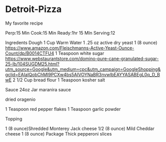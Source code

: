 # Detroit-Pizza
My favorite recipe

Perp:15 Min
Cook:15 Min
Ready:1hr 15 MIn
Serving:12

Ingredents
     Dough
1 Cup Warm Water
1 .25 oz active dry yeast 1 (8 ounce) https://www.amazon.com/Fleischmanns-Active-Yeast-Ounce-Count/dp/B0014CTFU4
1 Teaspoon white sugar https://www.webstaurantstore.com/domino-pure-cane-granulated-sugar-25-lb/104SUGDM25.html?utm_source=Google&utm_medium=cpc&utm_campaign=GoogleShopping&gclid=EAIaIQobChMI9PCXw4bs5AIVOYNaBR3nvwlbEAYYASABEgL0q_D_BwE
2 1/2 Cup bread flour
1 Teaspoon kosher salt

Sauce
24oz Jar maranira sauce

dried oragenio

1 Teaspoon red pepper flakes
1 Teaspoon garlic powder

Topping

1 (8 ounce)Shredded Monterey Jack cheese
1/2 (8 ounce) Mild Cheddar cheese
1 (8 ounce) Package Thick pepperoni slices
